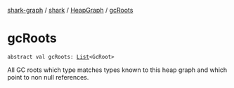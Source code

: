 [shark-graph](../../index.md) / [shark](../index.md) / [HeapGraph](index.md) / [gcRoots](./gc-roots.md)

# gcRoots

`abstract val gcRoots: `[`List`](https://kotlinlang.org/api/latest/jvm/stdlib/kotlin.collections/-list/index.html)`<GcRoot>`

All GC roots which type matches types known to this heap graph and which point to non null
references.

